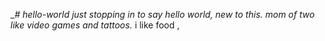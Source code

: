 __# hello-world
just stopping in to say hello world, new to this.
mom of two like video games and tattoos._
i like food
,
